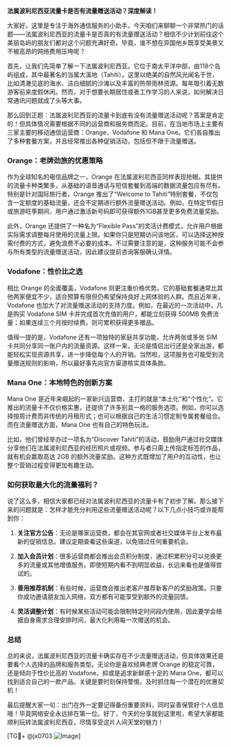 **法属波利尼西亚流量卡是否有流量赠送活动？深度解读！**

大家好，这里是专注于海外通信服务的小助手。今天咱们来聊聊一个非常热门的话题——法属波利尼西亚的流量卡是否真的有流量赠送活动？相信不少计划前往这个美丽岛屿的朋友们都对这个问题充满好奇。毕竟，谁不想在异国他乡既享受美景又不被高昂的网络费用压垮呢？

首先，让我们先简单了解一下法属波利尼西亚。它位于南太平洋中部，由118个岛屿组成，其中最著名的当属大溪地（Tahiti）。这里以绝美的自然风光闻名于世，比如清澈见底的海水、洁白细腻的沙滩以及丰富的热带雨林资源。每年吸引着无数游客前来度假休闲。然而，对于想要长期居住或者工作学习的人来说，如何解决日常通讯问题就成了头等大事。

那么回到正题：法属波利尼西亚的流量卡到底有没有流量赠送活动呢？答案是肯定的！但具体情况需要根据不同的运营商和服务商而定。目前，在当地市场上主要有三家主要的移动通信运营商：Orange、Vodafone 和 Mana One。它们各自推出了多种套餐方案，并且经常推出各种促销活动，包括但不限于流量赠送。

### Orange：老牌劲旅的优惠策略
作为全球知名的电信品牌之一，Orange 在法属波利尼西亚同样表现抢眼。其提供的流量卡种类繁多，从基础的语音通话与短信套餐到高端的数据流量包应有尽有。特别是针对国际旅行者，Orange 推出了“Welcome to Tahiti”特别套餐，不仅包含一定额度的基础流量，还会不定期进行额外流量赠送活动。例如，在特定节假日或旅游旺季期间，用户通过激活新号码即可获得额外1GB甚至更多免费流量奖励。

此外，Orange 还提供了一种名为“Flexible Pass”的灵活计费模式，允许用户根据实际需求调整每月使用的流量上限。如果你只是短期访问该地区，可以选择这种按需付费的方式，避免浪费不必要的成本。不过需要注意的是，这种服务可能不会参与所有类型的流量赠送活动，因此建议提前咨询客服确认详情。

### Vodafone：性价比之选
相比 Orange 的全面覆盖，Vodafone 则更注重价格优势。它的基础套餐通常比其他两家便宜不少，适合预算有限但仍希望保持良好上网体验的人群。而且近年来，Vodafone 也加大了对流量赠送活动的支持力度。例如，在最近的一次活动中，凡是购买 Vodafone SIM 卡并完成首次充值的用户，都能立刻获得 500MB 免费流量；如果连续三个月按时续费，则可累积获得更多赠品。

值得一提的是，Vodafone 还有一项独特的家庭共享功能，允许两张或多张 SIM 卡共同分享同一账户内的流量资源。这样一来，无论是情侣出行还是全家出游，都能轻松实现资源共享，进一步降低每个人的开销。当然啦，这项服务也可能受到流量赠送规则的影响，所以最好事先向官方渠道核实具体条款。

### Mana One：本地特色的创新方案
Mana One 是近年来崛起的一家新兴运营商，主打的就是“本土化”和“个性化”。它推出的流量卡不仅价格实惠，还提供了许多别具一格的服务选项。例如，你可以选择按周计费而非传统的月租形式；也可以根据自己的生活习惯定制专属套餐组合。而在流量赠送方面，Mana One 也有自己的特色玩法。

比如，他们曾经举办过一项名为“Discover Tahiti”的活动，鼓励用户通过社交媒体分享他们在法属波利尼西亚的经历照片或视频。参与者只需上传指定标签的作品，就有机会赢取高达 2GB 的额外流量奖励。这种方式既增加了用户的互动性，也让整个营销过程变得更加有趣生动。

### 如何获取最大化的流量福利？
说了这么多，相信大家都已经对法属波利尼西亚的流量卡有了初步了解。那么接下来的问题就是：怎样才能充分利用这些流量赠送活动呢？以下几点小技巧或许能帮到你：

1. **关注官方公告**：无论是哪家运营商，都会在其官网或者社交媒体平台上发布最新的促销信息。建议定期查看这些渠道，以免错过任何重要机会。
   
2. **加入会员计划**：很多运营商都会推出会员积分制度，通过积累积分可以兑换更多的流量或其他增值服务。即使短期内看不到明显收益，长远来看也是值得尝试的。
    
3. **善用推荐机制**：有些时候，运营商会推出老客户推荐新客户的奖励政策。只要你成功邀请朋友加入网络，双方都有可能享受到额外的流量回馈。

4. **灵活调整计划**：有时候某些活动可能会限制特定时间段内使用，因此要学会根据自身需求合理安排时间，最大化利用每一次赠送的机会。

### 总结

总的来说，法属波利尼西亚的流量卡确实存在不少流量赠送活动，但具体效果还是要看个人选择的品牌和服务类型。无论你是喜欢经典老牌 Orange 的稳定可靠，还是倾向于性价比高的 Vodafone，抑或是追求新鲜感十足的 Mana One，都可以找到适合自己的一款产品。关键是要时刻保持警惕，及时抓住每一个潜在的优惠契机！

最后提醒大家一句：出门在外一定要记得备份重要资料，同时妥善保管好个人信息哦！毕竟网络安全永远排在第一位。好了，今天的分享就到这里啦，希望大家都能顺利玩转法属波利尼西亚，尽情享受这片人间天堂的魅力！

[TG💪+ @jx0703 ![Image](https://github.com/user-attachments/assets/dbca1d08-cadb-493c-b0ec-ad6f7a83f270)]
